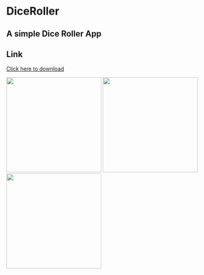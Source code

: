 # DiceRoller

## A simple Dice Roller App
## Link
[Click here to download](https://github.com/Ryuk-me/DiceRoller/releases/download/v1.0/diceRoller.apk)</br>


<img src='https://user-images.githubusercontent.com/55330971/89029894-f800d200-d34c-11ea-9fed-b7e17c7eac96.png' width='250'> <img src='https://user-images.githubusercontent.com/55330971/89029454-1fa36a80-d34c-11ea-9cf0-a722e7d70604.png' width='250'> <img src='https://user-images.githubusercontent.com/55330971/89029943-11098300-d34d-11ea-8aaf-f6a2c3f5ca04.png' width='250'>

